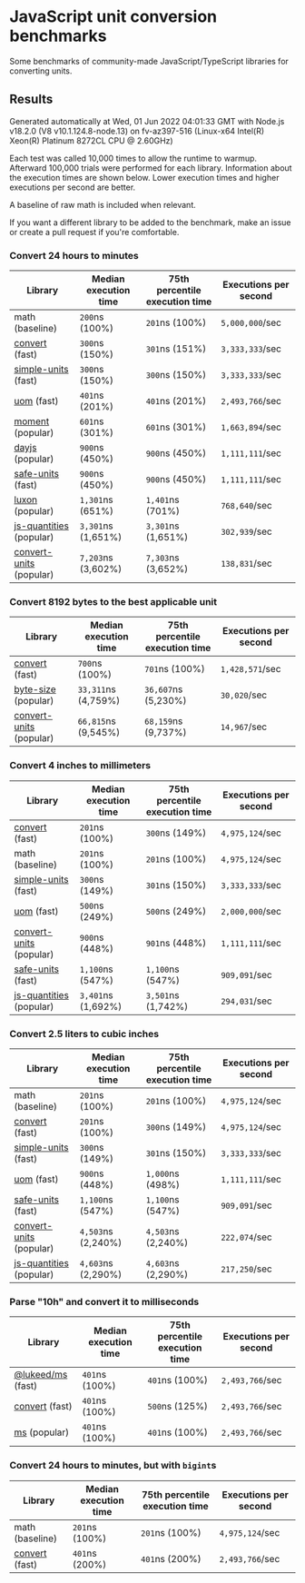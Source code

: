 # JavaScript unit conversion benchmarks

Some benchmarks of community-made JavaScript/TypeScript libraries for converting units.

## Results

<!-- beginblock(results) -->

Generated automatically at Wed, 01 Jun 2022 04:01:33 GMT with Node.js v18.2.0 (V8 v10.1.124.8-node.13) on fv-az397-516 (Linux-x64 Intel(R) Xeon(R) Platinum 8272CL CPU @ 2.60GHz)

Each test was called 10,000 times to allow the runtime to warmup.
Afterward 100,000 trials were performed for each library.
Information about the execution times are shown below.
Lower execution times and higher executions per second are better.

A baseline of raw math is included when relevant.

If you want a different library to be added to the benchmark, make an issue or create a pull request if you're comfortable.

### Convert 24 hours to minutes

| Library                                                            | Median execution time | 75th percentile execution time | Executions per second |
| ------------------------------------------------------------------ | --------------------- | ------------------------------ | --------------------- |
| math (baseline)                                                    | `200`ns (100%)        | `201`ns (100%)                 | `5,000,000`/sec       |
| [convert](https://npmjs.com/package/convert) (fast)                | `300`ns (150%)        | `301`ns (151%)                 | `3,333,333`/sec       |
| [simple-units](https://npmjs.com/package/simple-units) (fast)      | `300`ns (150%)        | `300`ns (150%)                 | `3,333,333`/sec       |
| [uom](https://npmjs.com/package/uom) (fast)                        | `401`ns (201%)        | `401`ns (201%)                 | `2,493,766`/sec       |
| [moment](https://npmjs.com/package/moment) (popular)               | `601`ns (301%)        | `601`ns (301%)                 | `1,663,894`/sec       |
| [dayjs](https://npmjs.com/package/dayjs) (popular)                 | `900`ns (450%)        | `900`ns (450%)                 | `1,111,111`/sec       |
| [safe-units](https://npmjs.com/package/safe-units) (fast)          | `900`ns (450%)        | `900`ns (450%)                 | `1,111,111`/sec       |
| [luxon](https://npmjs.com/package/luxon) (popular)                 | `1,301`ns (651%)      | `1,401`ns (701%)               | `768,640`/sec         |
| [js-quantities](https://npmjs.com/package/js-quantities) (popular) | `3,301`ns (1,651%)    | `3,301`ns (1,651%)             | `302,939`/sec         |
| [convert-units](https://npmjs.com/package/convert-units) (popular) | `7,203`ns (3,602%)    | `7,303`ns (3,652%)             | `138,831`/sec         |

### Convert 8192 bytes to the best applicable unit

| Library                                                            | Median execution time | 75th percentile execution time | Executions per second |
| ------------------------------------------------------------------ | --------------------- | ------------------------------ | --------------------- |
| [convert](https://npmjs.com/package/convert) (fast)                | `700`ns (100%)        | `701`ns (100%)                 | `1,428,571`/sec       |
| [byte-size](https://npmjs.com/package/byte-size) (popular)         | `33,311`ns (4,759%)   | `36,607`ns (5,230%)            | `30,020`/sec          |
| [convert-units](https://npmjs.com/package/convert-units) (popular) | `66,815`ns (9,545%)   | `68,159`ns (9,737%)            | `14,967`/sec          |

### Convert 4 inches to millimeters

| Library                                                            | Median execution time | 75th percentile execution time | Executions per second |
| ------------------------------------------------------------------ | --------------------- | ------------------------------ | --------------------- |
| [convert](https://npmjs.com/package/convert) (fast)                | `201`ns (100%)        | `300`ns (149%)                 | `4,975,124`/sec       |
| math (baseline)                                                    | `201`ns (100%)        | `201`ns (100%)                 | `4,975,124`/sec       |
| [simple-units](https://npmjs.com/package/simple-units) (fast)      | `300`ns (149%)        | `301`ns (150%)                 | `3,333,333`/sec       |
| [uom](https://npmjs.com/package/uom) (fast)                        | `500`ns (249%)        | `500`ns (249%)                 | `2,000,000`/sec       |
| [convert-units](https://npmjs.com/package/convert-units) (popular) | `900`ns (448%)        | `901`ns (448%)                 | `1,111,111`/sec       |
| [safe-units](https://npmjs.com/package/safe-units) (fast)          | `1,100`ns (547%)      | `1,100`ns (547%)               | `909,091`/sec         |
| [js-quantities](https://npmjs.com/package/js-quantities) (popular) | `3,401`ns (1,692%)    | `3,501`ns (1,742%)             | `294,031`/sec         |

### Convert 2.5 liters to cubic inches

| Library                                                            | Median execution time | 75th percentile execution time | Executions per second |
| ------------------------------------------------------------------ | --------------------- | ------------------------------ | --------------------- |
| math (baseline)                                                    | `201`ns (100%)        | `201`ns (100%)                 | `4,975,124`/sec       |
| [convert](https://npmjs.com/package/convert) (fast)                | `201`ns (100%)        | `300`ns (149%)                 | `4,975,124`/sec       |
| [simple-units](https://npmjs.com/package/simple-units) (fast)      | `300`ns (149%)        | `301`ns (150%)                 | `3,333,333`/sec       |
| [uom](https://npmjs.com/package/uom) (fast)                        | `900`ns (448%)        | `1,000`ns (498%)               | `1,111,111`/sec       |
| [safe-units](https://npmjs.com/package/safe-units) (fast)          | `1,100`ns (547%)      | `1,100`ns (547%)               | `909,091`/sec         |
| [convert-units](https://npmjs.com/package/convert-units) (popular) | `4,503`ns (2,240%)    | `4,503`ns (2,240%)             | `222,074`/sec         |
| [js-quantities](https://npmjs.com/package/js-quantities) (popular) | `4,603`ns (2,290%)    | `4,603`ns (2,290%)             | `217,250`/sec         |

### Parse "10h" and convert it to milliseconds

| Library                                                   | Median execution time | 75th percentile execution time | Executions per second |
| --------------------------------------------------------- | --------------------- | ------------------------------ | --------------------- |
| [@lukeed/ms](https://npmjs.com/package/@lukeed/ms) (fast) | `401`ns (100%)        | `401`ns (100%)                 | `2,493,766`/sec       |
| [convert](https://npmjs.com/package/convert) (fast)       | `401`ns (100%)        | `500`ns (125%)                 | `2,493,766`/sec       |
| [ms](https://npmjs.com/package/ms) (popular)              | `401`ns (100%)        | `401`ns (100%)                 | `2,493,766`/sec       |

### Convert 24 hours to minutes, but with `bigint`s

| Library                                             | Median execution time | 75th percentile execution time | Executions per second |
| --------------------------------------------------- | --------------------- | ------------------------------ | --------------------- |
| math (baseline)                                     | `201`ns (100%)        | `201`ns (100%)                 | `4,975,124`/sec       |
| [convert](https://npmjs.com/package/convert) (fast) | `401`ns (200%)        | `401`ns (200%)                 | `2,493,766`/sec       |

<!-- endblock(results) -->
